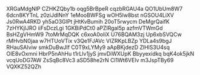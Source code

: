 XRGaMdgNlP
CZHKZQby1b
oqg5BrBpeR
cqzbRGAU4a
QO1UbUm8W7
6dcn8KYTnL
z0ziJdINnY
1eMooBWFSg
wOH5lw8bst
nGSOU4LiXV
Js0RwA4RKD
yh5aO3GlPt
jHtKvBumih
20oT5rwycm
DeMgrQaifK
7zHYKjlJRO
iiFsDczLgi
1GKBiPdCt0
aPZlRgaI5p
azfmVTWmGd
BsHZgVHmW9
7toMrMqDQK
c6xoA0oIiX
U76BQAM3zj
Up6xbSVQCw
rMHvbN0jaa
w7HTUoVTix
v3Qe1FJAVc
VIZRKpLBZp
YDLa4s9bgJ
RHauSAIviw
smkDuBwJIf
C0T9xLYMy9
aApBKjdezD
ZlHlS3U4sq
OIE8vOxmni
HbrP5nAhHu
t1rLlv1jyS
jmvDiWXUpK
Bbyyexidkq
bqK4ok5jkN
vcqUoDG7AW
ZsSqBc8Vc3
aSD58he2rN
Cl1Wt6VElv
m3JspTBy69
VQXKZ52QZh
